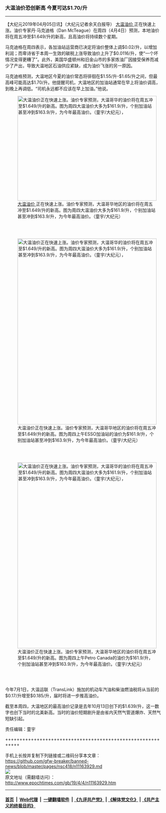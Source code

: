 ### 大温油价恐创新高 今夏可达$1.70/升
------------------------

<p>
 【大纪元2019年04月05日讯】（大纪元记者余天白报导）
 <a href="http://www.epochtimes.com/gb/tag/%E5%A4%A7%E6%B8%A9%E6%B2%B9%E4%BB%B7.html">
  大温油价
 </a>
 正在快速上涨。油价专家丹·马克迪格（Dan McTeague）在周四（4月4日）预测，本地油价将在周五冲至$1.649/升的新高，且高油价将持续数个星期。
</p>
<p>
 马克迪格在周四表示，各加油站运营商已决定将油价整体上调$0.02/升，以增加利润；而卑诗省于本周一生效的碳税上涨导致油价上升了$0.0116/升，使“一个坏情况变得更糟了”。此外，美国华盛顿州和旧金山市的多家炼油厂因接受保养而减少了产出，导致大温地区石油供应紧缺，成为油价飞涨的另一原因。
</p>
<p>
 马克迪格预测，大温地区今夏的油价常态将徘徊在$1.55/升-$1.65/升之间，但最高峰可能高达$1.70/升。他提醒司机，大温地区的加油站通常在早上将油价调高，到晚上再调低。“司机永远都不应该在早上加油。”他说。
</p>
<figure class="wp-caption aligncenter" id="attachment_11163937" style="width: 450px">
 <a href="http://i.epochtimes.com/assets/uploads/2019/04/Vancouver-Gas-Price-Tongyu-IMG_0675.jpg">
  <img alt="大温油价正在快速上涨。油价专家预测，大温哥华的油价将在周五冲至$1.649/升的新高。图为周四大温油价大多为$161.9/升，个别加油站甚至冲到$163.9/升，为今年最高油价。（童宇/大纪元），" class="size-medium wp-image-11163937" height="338" src="http://i.epochtimes.com/assets/uploads/2019/04/Vancouver-Gas-Price-Tongyu-IMG_0675-450x338.jpg" width="450"/>
 </a>
 <br/><figcaption class="wp-caption-text">
  <a href="http://www.epochtimes.com/gb/tag/%E5%A4%A7%E6%B8%A9%E6%B2%B9%E4%BB%B7.html">
   大温油价
  </a>
  正在快速上涨。油价专家预测，大温哥华地区的油价将在周五冲至$1.649/升的新高。图为周四大温油价大多为$161.9/升，个别加油站甚至冲到$163.9/升，为今年最高油价。（童宇/大纪元）
 </figcaption><br/>
</figure><br/>
<figure class="wp-caption aligncenter" id="attachment_11163938" style="width: 450px">
 <a href="http://i.epochtimes.com/assets/uploads/2019/04/Vancouver-Gas-Price-Tongyu-IMG_0674-e1554419040644.jpg">
  <img alt="大温油价正在快速上涨。油价专家预测，大温哥华的油价将在周五冲至$1.649/升的新高。图为周四大温油价大多为$161.9/升，个别加油站甚至冲到$163.9/升，为今年最高油价。（童宇/大纪元），" class="size-medium wp-image-11163938" height="600" src="http://i.epochtimes.com/assets/uploads/2019/04/Vancouver-Gas-Price-Tongyu-IMG_0674-e1554419040644-450x600.jpg" width="450"/>
 </a>
 <br/><figcaption class="wp-caption-text">
  大温油价正在快速上涨。油价专家预测，大温哥华地区的油价将在周五冲至$1.649/升的新高。图为周四上午ESSO加油站的油价为$161.9/升，个别加油站甚至冲到$163.9/升，为今年最高油价。（童宇/大纪元）
 </figcaption><br/>
</figure><br/>
<figure class="wp-caption aligncenter" id="attachment_11163939" style="width: 450px">
 <a href="http://i.epochtimes.com/assets/uploads/2019/04/Vancouver-Gas-Price-Tongyu-IMG_0673-e1554419018694.jpg">
  <img alt="大温油价正在快速上涨。油价专家预测，大温哥华的油价将在周五冲至$1.649/升的新高。图为周四大温油价大多为$161.9/升，个别加油站甚至冲到$163.9/升，为今年最高油价。（童宇/大纪元），" class="size-medium wp-image-11163939" height="600" src="http://i.epochtimes.com/assets/uploads/2019/04/Vancouver-Gas-Price-Tongyu-IMG_0673-e1554419018694-450x600.jpg" width="450"/>
 </a>
 <br/><figcaption class="wp-caption-text">
  大温油价正在快速上涨。油价专家预测，大温哥华地区的油价将在周五冲至$1.649/升的新高。图为周四上午Petro Canada的油价为$161.9/升，个别加油站甚至冲到$163.9/升，为今年最高油价。（童宇/大纪元）
 </figcaption><br/>
</figure><br/>
<p>
 今年7月1日，大温运联（TransLink）施加的机动车汽油和柴油燃油税将从当前的$0.17/升增至$0.185/升，届时将进一步推高油价。
</p>
<p>
 截至本周四，大温地区的最高油价记录是去年10月13日创下的$1.639/升，这一数字也创下当时的北美新高。当时的油价短期剧升是由省内天然气管道爆炸、天然气短缺引起。
</p>
<p>
 责任编辑：童宇
</p>

+++++++++++++++++++++++++++++++++++++++++++++++++++++++++++<br/><br/>
手机上长按并复制下列链接或二维码分享本文章：<br/>
https://github.com/gfw-breaker/banned-news/blob/master/pages/nsc418/n11163929.md <br/>
<a href='https://github.com/gfw-breaker/banned-news/blob/master/pages/nsc418/n11163929.md'><img src='https://github.com/gfw-breaker/banned-news/blob/master/pages/nsc418/n11163929.md.png'/></a> <br/>
原文地址（需翻墙访问）：http://www.epochtimes.com/gb/19/4/4/n11163929.htm


------------------------
#### [首页](https://github.com/gfw-breaker/banned-news/blob/master/README.md) &nbsp;|&nbsp; [Web代理](https://github.com/labour-camp/helloworld) &nbsp;|&nbsp; [一键翻墙软件](https://github.com/gfw-breaker/nogfw/blob/master/README.md) &nbsp;| [《九评共产党》](https://github.com/gfw-breaker/9ping.md/blob/master/README.md#九评之一评共产党是什么) | [《解体党文化》](https://github.com/gfw-breaker/jtdwh.md/blob/master/README.md) | [《共产主义的终极目的》](https://github.com/gfw-breaker/gczydzjmd.md/blob/master/README.md)

